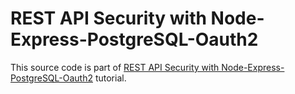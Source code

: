 # REST API Security with Node-Express-PostgreSQL-Oauth2 

This source code is part of [REST API Security with Node-Express-PostgreSQL-Oauth2](https://www.djamware.com/post/5f808519b9ebd3190382a52f/rest-api-security-with-node-express-postgresql-oauth2) tutorial.
